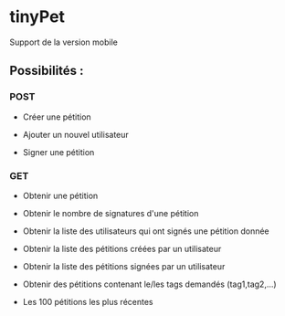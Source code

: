 # tinyPet

Support de la version mobile

## Possibilités :

### POST

- Créer une pétition

- Ajouter un nouvel utilisateur

- Signer une pétition
  
### GET

- Obtenir une pétition

- Obtenir le nombre de signatures d'une pétition

- Obtenir la liste des utilisateurs qui ont signés une pétition donnée

- Obtenir la liste des pétitions créées par un utilisateur

- Obtenir la liste des pétitions signées par un utilisateur

- Obtenir des pétitions contenant le/les tags demandés (tag1,tag2,...)
  
- Les 100 pétitions les plus récentes
